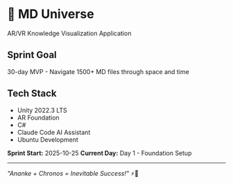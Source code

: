 # 🌌 MD Universe

AR/VR Knowledge Visualization Application

## Sprint Goal
30-day MVP - Navigate 1500+ MD files through space and time

## Tech Stack
- Unity 2022.3 LTS
- AR Foundation
- C#
- Claude Code AI Assistant
- Ubuntu Development

**Sprint Start:** 2025-10-25
**Current Day:** Day 1 - Foundation Setup

---

*"Ananke + Chronos = Inevitable Success!"* ⚡👑
